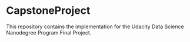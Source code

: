 # CapstoneProject
This repository contains the implementation for the Udacity Data Science Nanodegree Program Final Project. 
